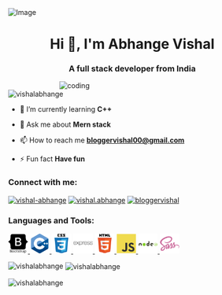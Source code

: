 
<img src="https://camo.githubusercontent.com/4da399c3a8f66b662e6c7c2ad787ce979082d31ab3270866174dd686b224ce34/68747470733a2f2f63646e2e61636f64657a2e696e2f77702d636f6e74656e742f75706c6f6164732f323031382f30352f42616e6e65722d696d6167652d342e706e67" alt="Image">
<h1 align="center">Hi 👋, I'm Abhange Vishal</h1>
<h3 align="center">A full stack developer from India</h3>
<img align="right" width="400" src="https://camo.githubusercontent.com/8bf6f6d78abc81fcf9c49f10649423e73ea44bc248e83aaae8759d401c829a84/68747470733a2f2f70687973696373677572756b756c2e66696c65732e776f726470726573732e636f6d2f323031392f30322f6368617261637465722d312e676966" alt="coding">

<p align="left"> <img src="https://komarev.com/ghpvc/?username=vishalabhange&label=Profile%20views&color=0e75b6&style=flat" alt="vishalabhange" /> </p>

- 🌱 I’m currently learning **C++**

- 💬 Ask me about **Mern stack**

- 📫 How to reach me **bloggervishal00@gmail.com**

- ⚡ Fun fact **Have fun**

<h3 align="left">Connect with me:</h3>
<p align="left">
<a href="https://linkedin.com/in/vishal-abhange" target="blank"><img align="center" src="https://raw.githubusercontent.com/rahuldkjain/github-profile-readme-generator/master/src/images/icons/Social/linked-in-alt.svg" alt="vishal-abhange" height="30" width="40" /></a>
<a href="https://instagram.com/vishal.abhange" target="blank"><img align="center" src="https://raw.githubusercontent.com/rahuldkjain/github-profile-readme-generator/master/src/images/icons/Social/instagram.svg" alt="vishal.abhange" height="30" width="40" /></a>
<a href="https://www.codechef.com/users/bloggervishal" target="blank"><img align="center" src="https://cdn.jsdelivr.net/npm/simple-icons@3.1.0/icons/codechef.svg" alt="bloggervishal" height="30" width="40" /></a>
</p>

<h3 align="left">Languages and Tools:</h3>
<p align="left"> <a href="https://getbootstrap.com" target="_blank" rel="noreferrer"> <img src="https://raw.githubusercontent.com/devicons/devicon/master/icons/bootstrap/bootstrap-plain-wordmark.svg" alt="bootstrap" width="40" height="40"/> </a> <a href="https://www.w3schools.com/cpp/" target="_blank" rel="noreferrer"> <img src="https://raw.githubusercontent.com/devicons/devicon/master/icons/cplusplus/cplusplus-original.svg" alt="cplusplus" width="40" height="40"/> </a> <a href="https://www.w3schools.com/css/" target="_blank" rel="noreferrer"> <img src="https://raw.githubusercontent.com/devicons/devicon/master/icons/css3/css3-original-wordmark.svg" alt="css3" width="40" height="40"/> </a> <a href="https://expressjs.com" target="_blank" rel="noreferrer"> <img src="https://raw.githubusercontent.com/devicons/devicon/master/icons/express/express-original-wordmark.svg" alt="express" width="40" height="40"/> </a> <a href="https://www.w3.org/html/" target="_blank" rel="noreferrer"> <img src="https://raw.githubusercontent.com/devicons/devicon/master/icons/html5/html5-original-wordmark.svg" alt="html5" width="40" height="40"/> </a> <a href="https://developer.mozilla.org/en-US/docs/Web/JavaScript" target="_blank" rel="noreferrer"> <img src="https://raw.githubusercontent.com/devicons/devicon/master/icons/javascript/javascript-original.svg" alt="javascript" width="40" height="40"/> </a> <a href="https://nodejs.org" target="_blank" rel="noreferrer"> <img src="https://raw.githubusercontent.com/devicons/devicon/master/icons/nodejs/nodejs-original-wordmark.svg" alt="nodejs" width="40" height="40"/> </a> <a href="https://sass-lang.com" target="_blank" rel="noreferrer"> <img src="https://raw.githubusercontent.com/devicons/devicon/master/icons/sass/sass-original.svg" alt="sass" width="40" height="40"/> </a> </p>

<p><img align="left" src="https://github-readme-stats.vercel.app/api/top-langs?username=vishalabhange&show_icons=true&locale=en&layout=compact" alt="vishalabhange" /></p>

<p>&nbsp;<img align="center" src="https://github-readme-stats.vercel.app/api?username=vishalabhange&show_icons=true&locale=en" alt="vishalabhange" /></p>

<p><img align="center" src="https://github-readme-streak-stats.herokuapp.com/?user=vishalabhange&" alt="vishalabhange" /></p>
